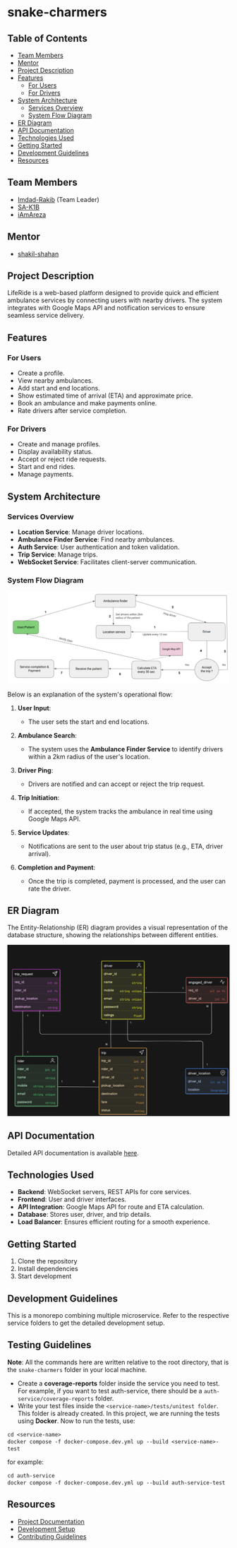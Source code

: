 # snake-charmers

## Table of Contents
- [Team Members](#team-members)
- [Mentor](#mentor)
- [Project Description](#project-description)
- [Features](#features)
  - [For Users](#for-users)
  - [For Drivers](#for-drivers)
- [System Architecture](#system-architecture)
  - [Services Overview](#services-overview)
  - [System Flow Diagram](#system-flow-diagram)
- [ER Diagram](#er-diagram)
- [API Documentation](#api-documentation)
- [Technologies Used](#technologies-used)
- [Getting Started](#getting-started)
- [Development Guidelines](#development-guidelines)
- [Resources](#resources)


## Team Members
- [Imdad-Rakib](https://github.com/Imdad-Rakib) (Team Leader)
- [SA-K1B](https://github.com/SA-K1B)
- [iAmAreza](https://github.com/iAmAreza)

## Mentor
- [shakil-shahan](https://github.com/shakil-shahan)

## Project Description
LifeRide is a web-based platform designed to provide quick and efficient ambulance services by connecting users with nearby drivers. The system integrates with Google Maps API and notification services to ensure seamless service delivery.

## Features

### For Users
- Create a profile.
- View nearby ambulances.
- Add start and end locations.
- Show estimated time of arrival (ETA) and approximate price.
- Book an ambulance and make payments online.
- Rate drivers after service completion.

### For Drivers
- Create and manage profiles.
- Display availability status.
- Accept or reject ride requests.
- Start and end rides.
- Manage payments.

## System Architecture

### Services Overview
- **Location Service**: Manage driver locations.
- **Ambulance Finder Service**: Find nearby ambulances.
- **Auth Service**: User authentication and token validation.
- **Trip Service**: Manage trips.
- **WebSocket Service**: Facilitates client-server communication.

### System Flow Diagram

![System Flow Diagram](public/images/sysflow.png) 

Below is an explanation of the system's operational flow:

1. **User Input**: 
   - The user sets the start and end locations.

2. **Ambulance Search**: 
   - The system uses the **Ambulance Finder Service** to identify drivers within a 2km radius of the user's location.

3. **Driver Ping**: 
   - Drivers are notified and can accept or reject the trip request.

4. **Trip Initiation**: 
   - If accepted, the system tracks the ambulance in real time using Google Maps API.

5. **Service Updates**:
   - Notifications are sent to the user about trip status (e.g., ETA, driver arrival).

6. **Completion and Payment**:
   - Once the trip is completed, payment is processed, and the user can rate the driver.

## ER Diagram
The Entity-Relationship (ER) diagram provides a visual representation of the database structure, showing the relationships between different entities.

![ER Diagram](public/images/ER_Diagram.png)

## API Documentation

Detailed API documentation is available [here](https://app.swaggerhub.com/apis-docs/ImdadRaqib/api_documentation/1.0.0#/).


## Technologies Used
- **Backend**: WebSocket servers, REST APIs for core services.
- **Frontend**: User and driver interfaces.
- **API Integration**: Google Maps API for route and ETA calculation.
- **Database**: Stores user, driver, and trip details.
- **Load Balancer**: Ensures efficient routing for a smooth experience.


## Getting Started
1. Clone the repository
2. Install dependencies
3. Start development

## Development Guidelines
   This is a monorepo combining multiple microservice. Refer to the respective service folders to get the detailed development setup.

## Testing Guidelines
   **Note**: All the commands here are written relative to the root directory, that is the `snake-charmers` folder in your local machine.
   - Create a **coverage-reports** folder inside the service you need to test.
     For example, if you want to test auth-service, there should be a `auth-service/coverage-reports` folder.
   - Write your test files inside the `<service-name>/tests/unitest folder`. This folder is already created.
   In this project, we are running the tests using **Docker**. Now to run the tests, use:
   ```
   cd <service-name>
   docker compose -f docker-compose.dev.yml up --build <service-name>-test
   ```
   for example:
   ```
   cd auth-service
   docker compose -f docker-compose.dev.yml up --build auth-service-test
   ```

## Resources
- [Project Documentation](docs/)
- [Development Setup](docs/setup.md)
- [Contributing Guidelines](CONTRIBUTING.md)
